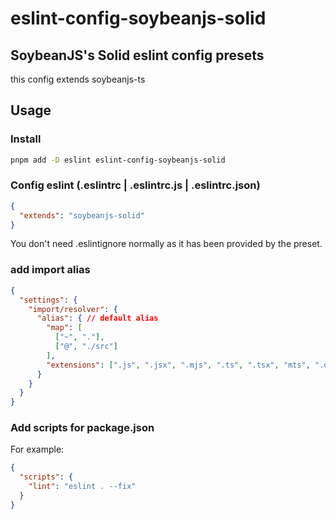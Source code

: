 # eslint-config-soybeanjs-solid

## SoybeanJS's Solid eslint config presets

this config extends soybeanjs-ts

## Usage

### Install

```bash
pnpm add -D eslint eslint-config-soybeanjs-solid
```

### Config eslint (.eslintrc | .eslintrc.js | .eslintrc.json)

```json
{
  "extends": "soybeanjs-solid"
}
```

You don't need .eslintignore normally as it has been provided by the preset.

### add import alias

```json
{
  "settings": {
    "import/resolver": {
      "alias": { // default alias
        "map": [
          ["~", "."],
          ["@", "./src"]
        ],
        "extensions": [".js", ".jsx", ".mjs", ".ts", ".tsx", "mts", ".d.ts"]
      }
    }
  }
}
```

### Add scripts for package.json

For example:

```json
{
  "scripts": {
    "lint": "eslint . --fix"
  }
}
```
